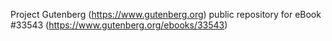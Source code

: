 Project Gutenberg (https://www.gutenberg.org) public repository for eBook #33543 (https://www.gutenberg.org/ebooks/33543)
